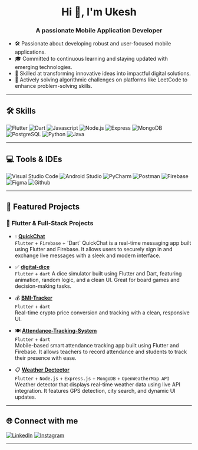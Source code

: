 <h1 align="center">Hi 👋, I'm Ukesh</h1>
<h3 align="center">A passionate Mobile Application Developer </h3>


* 🛠️ Passionate about developing robust and user-focused mobile applications.
* 🎓 Committed to continuous learning and staying updated with emerging technologies.
* 🚀 Skilled at transforming innovative ideas into impactful digital solutions.
* 🧠 Actively solving algorithmic challenges on platforms like LeetCode to enhance problem-solving skills.


---

## 🛠️ Skills
![Flutter](https://img.shields.io/badge/Flutter-02569B?style=for-the-badge&logo=flutter&logoColor=white)
![Dart](https://img.shields.io/badge/Dart-0175C2?style=for-the-badge&logo=dart&logoColor=white)
![Javascript](https://img.shields.io/badge/JavaScript-F7DF1E?style=for-the-badge&logo=javascript&logoColor=black)
![Node.js](https://img.shields.io/badge/Node.js-43853D?style=for-the-badge&logo=node.js&logoColor=white)
![Express](https://img.shields.io/badge/Express.js-404D59?style=for-the-badge)
![MongoDB](https://img.shields.io/badge/MongoDB-4EA94B?style=for-the-badge&logo=mongodb&logoColor=white)
![PostgreSQL](https://img.shields.io/badge/PostgreSQL-316192?style=for-the-badge&logo=postgresql&logoColor=white)
![Python](https://img.shields.io/badge/Python-3776AB?style=for-the-badge&logo=python&logoColor=white)
![Java](https://img.shields.io/badge/Java-ED8B00?style=for-the-badge&logo=openjdk&logoColor=white)

<!-- Add your other skill badges here -->

---

## 💻 Tools & IDEs

![Visual Studio Code](https://img.shields.io/badge/VSCode-007ACC?style=for-the-badge&logo=visual-studio-code&logoColor=white)
![Android Studio](https://img.shields.io/badge/AndroidStudio-3DDC84?style=for-the-badge&logo=android-studio&logoColor=white)
![PyCharm](https://img.shields.io/badge/PyCharm-000000.svg?&style=for-the-badge&logo=PyCharm&logoColor=white)
![Postman](https://img.shields.io/badge/Postman-FF6C37?style=for-the-badge&logo=postman&logoColor=white)
![Firebase](https://img.shields.io/badge/Firebase-FFCA28?style=for-the-badge&logo=firebase&logoColor=white)
![Figma](https://img.shields.io/badge/Figma-F24E1E?style=for-the-badge&logo=figma&logoColor=white)
![Github](https://img.shields.io/badge/GitHub-100000?style=for-the-badge&logo=github&logoColor=white)

---


## 📱 Featured Projects

### 🚀 Flutter & Full-Stack Projects


- 💧 **[QuickChat](https://github.com/Ukesh-R/flash-chat)**  
  `Flutter`  + `Firebase` + 'Dart`
  QuickChat is a real-time messaging app built using Flutter and Firebase. It allows users to securely sign in and exchange live messages with a sleek and modern interface.

  
- ✅ **[digital-dice](https://github.com/Ukesh-R/dice_app)**  
  `Flutter` + `dart` 
  A dice simulator built using Flutter and Dart, featuring animation, random logic, and a clean UI. Great for board games and decision-making tasks.

- 💰 **[BMI-Tracker](https://github.com/Ukesh-R/BMI_calculator)**  
  `Flutter` + `dart`  
  Real-time crypto price conversion and tracking with a clean, responsive UI.

- 🍽️ **[Attendance-Tracking-System](https://github.com/Ukesh-R/Attendance_Tracking_system)**  
  `Flutter` + `dart`  
  Mobile-based smart attendance tracking app built using Flutter and Firebase. It allows teachers to record attendance and students to track their presence with ease.

- 📋 **[Weather Dectector](https://github.com/Ukesh-R/weather_dectector)**  
  `Flutter` + `Node.js` + `Express.js` + `MongoDB` + `OpenWeatherMap API`  
  Weather detector  that displays real-time weather data using live API integration. It features GPS detection, city search, and dynamic UI updates.


---

## 🌐 Connect with me

[![LinkedIn](https://img.shields.io/badge/LinkedIn-0A66C2?style=for-the-badge&logo=linkedin&logoColor=white)](www.linkedin.com/in/ukesh-r)
[![Instagram](https://img.shields.io/badge/Instagram-E1306C?style=for-the-badge&logo=instagram&logoColor=white)](https://www.instagram.com/_._ukesh_._)

---
